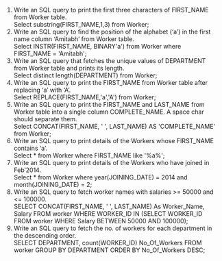 1) Write an SQL query to print the first three characters of  FIRST_NAME from Worker table. </br>
   Select substring(FIRST_NAME,1,3) from Worker;
2) Write an SQL query to find the position of the alphabet (‘a’) in the first name column ‘Amitabh’ from Worker table. </br>
   Select INSTR(FIRST_NAME, BINARY'a') from Worker where FIRST_NAME = 'Amitabh';
3) Write an SQL query that fetches the unique values of DEPARTMENT from Worker table and prints its length. </br>
   Select distinct length(DEPARTMENT) from Worker;
4) Write an SQL query to print the FIRST_NAME from Worker table after replacing ‘a’ with ‘A’. </br>
   Select REPLACE(FIRST_NAME,'a','A') from Worker;
5) Write an SQL query to print the FIRST_NAME and LAST_NAME from Worker table into a single column COMPLETE_NAME. A space char should separate them. </br>
   Select CONCAT(FIRST_NAME, ' ', LAST_NAME) AS 'COMPLETE_NAME' from Worker;
6) Write an SQL query to print details of the Workers whose FIRST_NAME contains ‘a’. </br>
   Select * from Worker where FIRST_NAME like '%a%';
7) Write an SQL query to print details of the Workers who have joined in Feb’2014. </br>
   Select * from Worker where year(JOINING_DATE) = 2014 and month(JOINING_DATE) = 2;
8) Write an SQL query to fetch worker names with salaries >= 50000 and <= 100000. </br>
   SELECT CONCAT(FIRST_NAME, ' ', LAST_NAME) As Worker_Name, Salary FROM worker WHERE WORKER_ID IN (SELECT WORKER_ID FROM worker WHERE Salary BETWEEN 50000 AND 100000);
9) Write an SQL query to fetch the no. of workers for each department in the descending order. </br>
   SELECT DEPARTMENT, count(WORKER_ID) No_Of_Workers FROM worker GROUP BY DEPARTMENT ORDER BY No_Of_Workers DESC;
